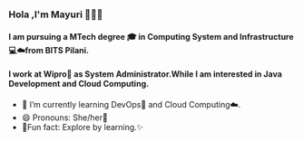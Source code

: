 ### Hola ,I'm Mayuri 👩🏾‍💻 

#### I am pursuing a MTech degree :mortar_board: in Computing System and Infrastructure :computer::cloud:from BITS Pilani.
#### I work at Wipro:office: as System Administrator.While I am interested in Java Development and Cloud Computing.

- 🌱 I’m currently learning DevOps:paw_prints: and Cloud Computing:cloud:.
- 😄 Pronouns: She/her:raising_hand:
- :dizzy:Fun fact: Explore by learning.:sparkles:
